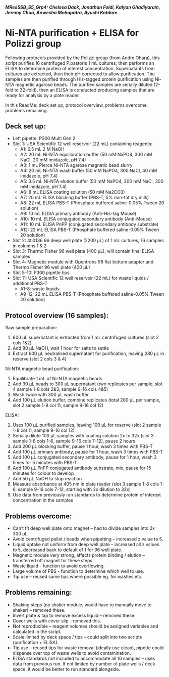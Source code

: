 ##### MResSSB_S5_Grp4: Chelsea Dack, Jonathan Foldi, Kalyan Ghadiyaram, Jeremy Chua, Anwesha Mohapatra, Ayushi Katdare.

# Ni-NTA purification + ELISA for Polizzi group

Following protocols provided by the Polizzi group (from Andre Ohara), this script purifies 16 centrifuged P.pastoris 1 mL cultures, then performs an ELISA to determine protein of interest concentration. Supernatants from cultures are extracted, then their pH corrected to allow purification. The samples are then purified through His-tagged protein purification using Ni-NTA magnetic agarose beads. The purified samples are serially diluted (2-fold to 32-fold), then an ELISA is conducted producing samples that are ready for analysis by a plate reader.

In this ReadMe: deck set up, protocol overview, problems overcome, problems remaining.

## Deck set up:
- Left pipette: P300 Multi Gen 2
- Slot 1: USA Scientific 12 well reservoir (22 mL) containing reagents:
  - A1: 6.5 mL 2 M NaOH
  - A2: 20 mL Ni-NTA equilibration buffer (50 mM NaPO4, 300 mM NaCl, 20 mM imidazole, pH 7.4)
  - A3: 1 mL Pierce Ni-NTA agarose magnetic bead slurry
  - A4: 20 mL Ni-NTA wash buffer (50 mM NaPO4, 300 NaCl, 40 mM imidazole, pH 7.4)
  - A5: 3.5 mL Ni-NTA elution buffer (50 mM NaPO4, 300 mM NaCl, 300 mM imidazole, pH 7.4)
  - A6: 8 mL ELISA coating solution (50 mM Na2CO3)
  - A7: 20 mL ELISA blocking buffer (PBS-T, 5% non-fat dry milk)
  - A8: 22 mL ELISA PBS-T (Phosphate buffered saline-0.05% Tween 20 solution)
  - A9: 10 mL ELISA primary antibody (Anti-His-tag Mouse)
  - A10: 10 mL ELISA conjugated secondary antibody (Anti-Mouse)
  - A11: 10 mL ELISA PnPP (conjugated secondary antibody substrate)
  - A12: 22 mL ELISA PBS-T (Phosphate buffered saline-0.05% Tween 20 solution)
- Slot 2: 4ti0136 96 deep well plate (2200 µL) of 1 mL cultures, 16 samples in columns 1 & 2
- Slot 3: Thermo Fisher 96 well plate (400 µL), will contain final ELISA samples
- Slot 4: Magnetic module with Opentrons 96 flat bottom adapter and Thermo Fisher 96 well plate (400 µL)
- Slot 5-10: P300 pipette tips
- Slot 11: USA Scientific 12 well reservoir (22 mL) for waste liquids / additional PBS-T
  - A1-8: waste liquids
  - A9-12: 22 mL ELISA PBS-T (Phosphate buffered saline-0.05% Tween 20 solution)

## Protocol overview (16 samples): 
Raw sample preparation:
  1. 800 µL supernatant is extracted from 1 mL centrifuged cultures (slot 2 cols 1&2)
  2. Add 80 µL NaOH, wait 1 hour for salts to settle
  3. Extract 600 µL neutralised supernatant for purification, leaving 280 µL in reserve (slot 2 cols 3 & 4)

Ni-NTA magnetic bead purification:
  1. Equilibrate 1 mL of Ni-NTA magnetic beads
  2. Add 30 µL beads to 300 µL supernatant (two replicates per sample, slot 4 sample 1-8 cols 2&3, sample 9-16 cols 4&5)
  3. Wash twice with 300 µL wash buffer
  4. Add 100 µL elution buffer, combine replicates (total 200 µL per sample, slot 2 sample 1-8 col 11, sample 9-16 col 12)

ELISA:
  1. Uses 100 µL purified samples, leaving 100 µL for reserve (slot 2 sample 1-8 col 11, sample 9-16 col 12)
  2. Serially dilute 100 µL samples with coating solution 2x to 32x (slot 3 sample 1-8 cols 1-6, sample 9-16 cols 7-12), pause 2 hours
  4. Add 200 µL blocking buffer, pause 1 hour, wash 3 times with PBS-T
  5. Add 100 µL primary antibody, pause for 1 hour, wash 3 times with PBS-T
  6. Add 100 µL conjugated secondary antibody, pause for 1 hour, wash 3 times for 5 minutes with PBS-T
  7. Add 100 µL PnPP conjugated antibody substrate, mix, pause for 15 minutes for colour to develop
  8. Add 50 µL NaOH to stop reaction
  9. Measure absorbance at 405 nm in plate reader (slot 3 sample 1-8 cols 1-6, sample 9-16 cols 7-12, starting with 2x dilution to 32x)
  10. Use data from previously ran standards to determine protein of interest concentration in the samples

## Problems overcome:
- Can’t fit deep well plate onto magnet – had to divide samples into 2x 300 µL.
-	Avoid centrifuged pellet / beads when pipetting – increased z value to 5.
-	Liquid uptake not uniform from deep well plate – increased all z values to 5, decreased back to default of 1 for 96 well plate.
-	Magnetic module very strong, affects protein binding / elution – transferred off magnet for these steps.
-	Waste liquid - function to avoid overflowing.
-	Large volume of PBS - function to determine which well to use.
-	Tip use – reused same tips where possible eg. for washes etc.

## Problems remaining:
- Shaking steps (no shaker module, would have to manually move to shaker) – removed these.
-	Invert plate & tap to remove excess liquid – removed these.
-	Cover wells with cover slip - removed this.
-	Not reproducible – reagent volumes should be assigned variables and calculated in the script.
-	Scale limited by deck space / tips – could split into two scripts (purification + ELISA).
-	Tip use – reused tips for waste removal (ideally use clean), pipette could dispense over top of waste wells to avoid contamination.
-	ELISA standards not included to accommodate all 16 samples – uses data from previous run. If not limited by number of plate wells / deck space, it would be better to run standard alongside.
